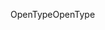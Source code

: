 <span data-ttu-id="d73fd-101">OpenType</span><span class="sxs-lookup"><span data-stu-id="d73fd-101">OpenType</span></span>